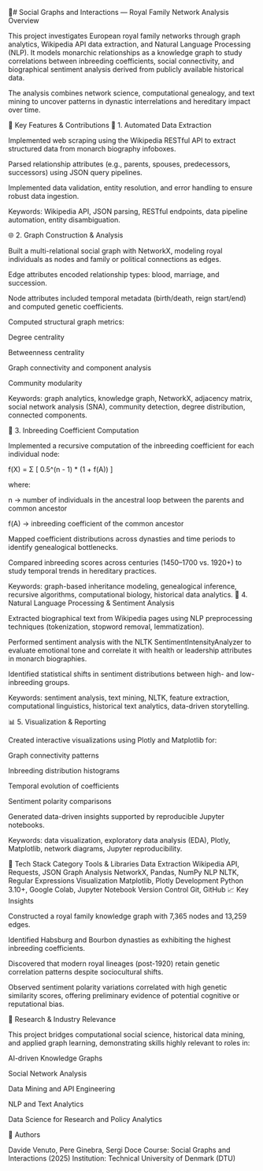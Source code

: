 🧠# Social Graphs and Interactions — Royal Family Network Analysis
Overview

This project investigates European royal family networks through graph analytics, Wikipedia API data extraction, and Natural Language Processing (NLP). It models monarchic relationships as a knowledge graph to study correlations between inbreeding coefficients, social connectivity, and biographical sentiment analysis derived from publicly available historical data.

The analysis combines network science, computational genealogy, and text mining to uncover patterns in dynastic interrelations and hereditary impact over time.

🚀 Key Features & Contributions
🧩 1. Automated Data Extraction

Implemented web scraping using the Wikipedia RESTful API to extract structured data from monarch biography infoboxes.

Parsed relationship attributes (e.g., parents, spouses, predecessors, successors) using JSON query pipelines.

Implemented data validation, entity resolution, and error handling to ensure robust data ingestion.

Keywords: Wikipedia API, JSON parsing, RESTful endpoints, data pipeline automation, entity disambiguation.

🌐 2. Graph Construction & Analysis

Built a multi-relational social graph with NetworkX, modeling royal individuals as nodes and family or political connections as edges.

Edge attributes encoded relationship types: blood, marriage, and succession.

Node attributes included temporal metadata (birth/death, reign start/end) and computed genetic coefficients.

Computed structural graph metrics:

Degree centrality

Betweenness centrality

Graph connectivity and component analysis

Community modularity

Keywords: graph analytics, knowledge graph, NetworkX, adjacency matrix, social network analysis (SNA), community detection, degree distribution, connected components.

🧬 3. Inbreeding Coefficient Computation

Implemented a recursive computation of the inbreeding coefficient for each individual node:

f(X) = Σ [ 0.5^(n - 1) * (1 + f(A)) ]


where:

n → number of individuals in the ancestral loop between the parents and common ancestor

f(A) → inbreeding coefficient of the common ancestor

Mapped coefficient distributions across dynasties and time periods to identify genealogical bottlenecks.

Compared inbreeding scores across centuries (1450–1700 vs. 1920+) to study temporal trends in hereditary practices.

Keywords: graph-based inheritance modeling, genealogical inference, recursive algorithms, computational biology, historical data analytics.
🧠 4. Natural Language Processing & Sentiment Analysis

Extracted biographical text from Wikipedia pages using NLP preprocessing techniques (tokenization, stopword removal, lemmatization).

Performed sentiment analysis with the NLTK SentimentIntensityAnalyzer to evaluate emotional tone and correlate it with health or leadership attributes in monarch biographies.

Identified statistical shifts in sentiment distributions between high- and low-inbreeding groups.

Keywords: sentiment analysis, text mining, NLTK, feature extraction, computational linguistics, historical text analytics, data-driven storytelling.

📊 5. Visualization & Reporting

Created interactive visualizations using Plotly and Matplotlib for:

Graph connectivity patterns

Inbreeding distribution histograms

Temporal evolution of coefficients

Sentiment polarity comparisons

Generated data-driven insights supported by reproducible Jupyter notebooks.

Keywords: data visualization, exploratory data analysis (EDA), Plotly, Matplotlib, network diagrams, Jupyter reproducibility.

🧰 Tech Stack
Category	Tools & Libraries
Data Extraction	Wikipedia API, Requests, JSON
Graph Analysis	NetworkX, Pandas, NumPy
NLP	NLTK, Regular Expressions
Visualization	Matplotlib, Plotly
Development	Python 3.10+, Google Colab, Jupyter Notebook
Version Control	Git, GitHub
📈 Key Insights

Constructed a royal family knowledge graph with 7,365 nodes and 13,259 edges.

Identified Habsburg and Bourbon dynasties as exhibiting the highest inbreeding coefficients.

Discovered that modern royal lineages (post-1920) retain genetic correlation patterns despite sociocultural shifts.

Observed sentiment polarity variations correlated with high genetic similarity scores, offering preliminary evidence of potential cognitive or reputational bias.

🧩 Research & Industry Relevance

This project bridges computational social science, historical data mining, and applied graph learning, demonstrating skills highly relevant to roles in:

AI-driven Knowledge Graphs

Social Network Analysis

Data Mining and API Engineering

NLP and Text Analytics

Data Science for Research and Policy Analytics

📜 Authors

Davide Venuto, Pere Ginebra, Sergi Doce
Course: Social Graphs and Interactions (2025)
Institution: Technical University of Denmark (DTU)
